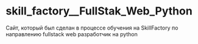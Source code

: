 # skill_factory__FullStak_Web_Python

Сайт, который был сделан в процессе обучения на SkillFactory по направлению fullstack web разработчик на python
